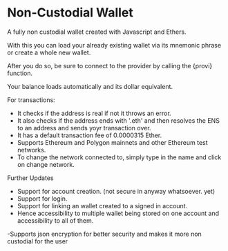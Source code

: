 # Non-Custodial Wallet
A fully non custodial wallet created with Javascript and Ethers.


With this you can load your already existing wallet via its mnemonic phrase or create a whole new wallet.

After you do so, be sure to connect to the provider by calling the {provi} function.

Your balance loads automatically and its dollar equivalent.


For transactions:

- It checks if the address is real if not it throws an error.
- It also checks if the address ends with '.eth' and then resolves the ENS to an address and sends yoyr transaction over.
- It has a default transaction fee of 0.0000315 Ether.
- Supports Ethereum and Polygon mainnets and other Ethereum test networks.
- To change the network connected to, simply type in the name and click on change network.




Further Updates

- Support for account creation. (not secure in anyway whatsoever. yet)
- Support for login.
- Support for linking an wallet created to a signed in account.
- Hence accessibility to multiple wallet being stored on one account and accessibility to all of them.



-Supports json encryption for better security and makes it more non custodial for the user
